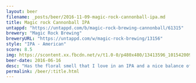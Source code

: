 ```yaml
---
layout: beer
filename: _posts/beer/2016-11-09-magic-rock-cannonball-ipa.md
title: Magic rock Cannonball IPA
untappd: "https://untappd.com/b/magic-rock-brewing-cannonball/61315"
brewery: "Magic Rock Brewing"
breweryURL: "https://untappd.com/w/magic-rock-brewing/13156"
style: "IPA - American"
score: 8.5
img: https://scontent.xx.fbcdn.net/v/t1.0-0/p480x480/13413596_10154200938458745_5561217537478071831_n.jpg?oh=c5ad705f4e51d018d82e94cee4826eae&oe=590F8216
beer-date: 2016-06-16
desc: "Has the floral smell that I love in an IPA and a nice balance of bitterness and hops. A great example of an IPA"
permalink: /beer/:title.html
---
```

